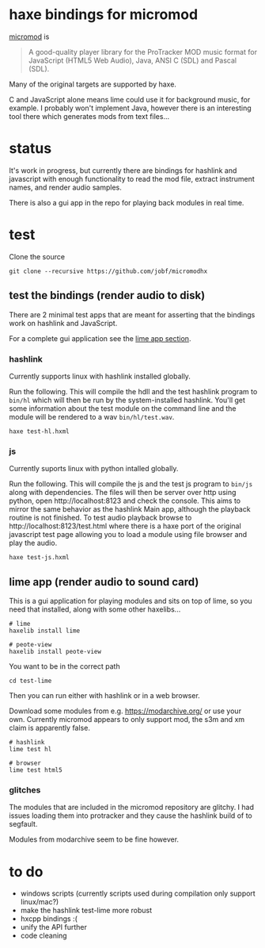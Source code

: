 # haxe bindings for micromod

[micromod](https://github.com/martincameron/micromod) is

> A good-quality player library for the ProTracker MOD music format
for JavaScript (HTML5 Web Audio), Java, ANSI C (SDL) and Pascal (SDL).

Many of the original targets are supported by haxe.

C and JavaScript alone means lime could use it for background music, for example. I probably won't implement Java, however there is an interesting tool there which generates mods from text files...

# status

It's work in progress, but currently there are bindings for hashlink and javascript with enough functionality to read the mod file, extract instrument names, and render audio samples.

There is also a gui app in the repo for playing back modules in real time.

# test

Clone the source

```
git clone --recursive https://github.com/jobf/micromodhx
```

## test the bindings (render audio to disk)

There are 2 minimal test apps that are meant for asserting that the bindings work on hashlink and JavaScript.

For a complete gui application see the [lime app section](#lime-app-render-audio-to-sound-card).

### hashlink

Currently supports linux with hashlink installed globally.

Run the following. This will compile the hdll and the test hashlink program to `bin/hl` which will then be run by the system-installed hashlink. You'll get some information about the test module on the command line and the module will be rendered to a wav `bin/hl/test.wav`.

```
haxe test-hl.hxml
```

### js

Currently suports linux with python intalled globally.

Run the following. This will compile the js and the test js program to `bin/js` along with dependencies. The files will then be server over http using python, open http://localhost:8123 and check the console. This aims to mirror the same behavior as the hashlink Main app, although the playback routine is not finished. To test audio playback browse to http://localhost:8123/test.html where there is a haxe port of the original javascript test page allowing you to load a module using file browser and play the audio.

```
haxe test-js.hxml
```

## lime app (render audio to sound card)

This is a gui application for playing modules and sits on top of lime, so you need that installed, along with some other haxelibs...

```
# lime
haxelib install lime

# peote-view
haxelib install peote-view
```
You want to be in the correct path

```
cd test-lime
```

Then you can run either with hashlink or in a web browser.

Download some modules from e.g. https://modarchive.org/ or use your own.  Currently micromod appears to only support mod, the s3m and xm claim is apparently false.

```
# hashlink
lime test hl

# browser
lime test html5
```

### glitches

The modules that are included in the micromod repository are glitchy. I had issues loading them into protracker and they cause the hashlink build of to segfault.

Modules from modarchive seem to be fine however.

# to do

- windows scripts (currently scripts used during compilation only support linux/mac?)
- make the hashlink test-lime more robust
- hxcpp bindings :(
- unify the API further
- code cleaning

